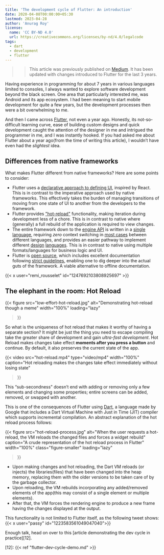 ```yaml
---
title: 'The development cycle of Flutter: An introduction'
date: 2020-04-08T00:00:00+05:30
lastmod: 2023-04-28
author: 'Anurag Roy'
license:
  name: 'CC BY‑ND 4.0'
  url: https://creativecommons.org/licenses/by-nd/4.0/legalcode
tags:
  - dart
  - development
  - flutter
---
```

>> This article was previously published on [Medium][1]. It has been updated
with changes introduced to Flutter for the last 3 years.

Having experience in programming for about 7 years in various languages limited
to consoles, I always wanted to explore software development beyond the black
screen. One area that particularly interested me, was Android and its app
ecosystem. I had been meaning to start mobile development for quite a few years,
but the development processes then were a bit overwhelming to me.

And then I came across [Flutter][2], not even a year ago. Honestly, its
not-so-difficult learning curve, ease of building custom designs and quick
development caught the attention of the designer in me and intrigued the
programmer in me, and I was instantly hooked. If you had asked me about Flutter
about a year ago(from the time of writing this article), I wouldn’t have even
had the _slightest_ idea.

## Differences from native frameworks

What makes Flutter different from native frameworks? Here are some points to
consider:

- Flutter uses a [declarative approach to defining UI][3], inspired by React.
This is in contrast to the imperative approach used by native frameworks. This
effectively takes the burden of managing transitions of moving from one state of
UI to another from the developers to the framework.
- Flutter provides ["hot-reload"][4] functionality, making iteration during
development less of a chore. This is in contrast to native where (generally) a
full rebuild of the application is required to view changes.
- The entire framework down to the [engine API][5] is written in a [single
language][6], requiring _zero_ context switching in [most cases][7] between
different languages, and provides an easier pathway to implement different
[design][8] [languages][9]. This is in contrast to native using multiple
formats/languages for business logic and UI.
- Flutter is [open source][10], which includes excellent documentation following
[strict guidelines][11], enabling one to dig deeper into the actual guts of the
framework. A viable alternative to offline documentation.

{{< x user="remi_rousselet" id="1247692103808925697" >}}

## The elephant in the room: Hot Reload

{{< figure
  src="low-effort-hot-reload.jpg"
  alt="Demonstrating hot-reload though a meme"
  width="100%"
  loading="lazy"
>}}

So what is the uniqueness of hot reload that makes it worthy of having a
separate section? It might be just the thing you need to escape compiling take
the greater share of development and gain _ultra-fast development_. Hot Reload
makes changes take effect **moments after you press a button** and continue. By
default, it also preserves the current state of the app.

{{< video
  src="hot-reload.mp4"
  type="video/mp4"
  width="100%"
  caption="Hot reloading makes the changes take effect immediately without losing state"
>}}

This “sub-secondness” doesn’t end with adding or removing only a few elements
and changing some properties; entire screens can be added, removed, or swapped
with another.

This is one of the consequences of Flutter using [Dart][6], a language made by
Google that includes a Dart Virtual Machine with Just in Time (JIT) compiler
which supports incremental compilation. An abstract explanation of the hot
reload process follows:

{{< figure
  src="hot-reload-process.jpg"
  alt="When the user requests a hot-reload, the VM reloads the changed files and forces a widget rebuild"
  caption="A crude representation of the hot reload process in Flutter"
  width="100%"
  class="figure-smaller"
  loading="lazy"
>}}

- Upon making changes and hot reloading, the Dart VM reloads (or injects) the
libraries(files) that have been changed into the heap memory, replacing them
with the older versions to be taken care of by the garbage collector.
- Upon reloading, the VM rebuilds incorporating any added/removed elements of
the app(this may consist of a single element or multiple elements).
- After that, the VM forces the rendering engine to produce a new frame having
the changes displayed at the output.

This functionality is not limited to Flutter itself, as the following tweet shows:
{{< x user="passy" id="1223583561049047040">}}

Enough talk, head on over to this [article demonstrating the dev cycle in practice][12].

[1]: https://royarg.medium.com/the-development-cycle-of-flutter-a-demonstration-a108f8064114
[2]: https://flutter.dev
[3]: https://docs.flutter.dev/get-started/flutter-for/declarative
[4]: https://docs.flutter.dev/development/tools/hot-reload
[5]: https://github.com/flutter/engine/blob/main/lib/ui/ui.dart
[6]: https://dart.dev
[7]: https://docs.flutter.dev/development/platform-integration/platform-channels
[8]: https://github.com/macosui/macos_ui
[9]: https://github.com/bdlukaa/fluent_ui
[10]: https://github.com/flutter/flutter
[11]: https://github.com/flutter/flutter/wiki/Style-guide-for-Flutter-repo#documentation-dartdocs-javadocs-etc
[12]: {{< ref "flutter-dev-cycle-demo.md" >}}
